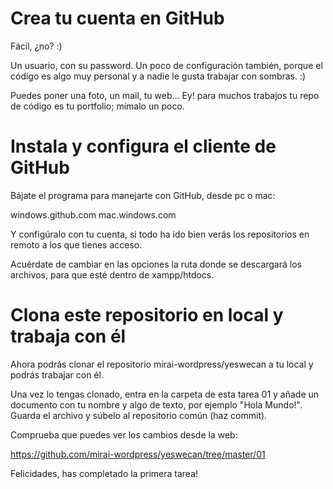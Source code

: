 
Crea tu cuenta en GitHub
========================

Fácil, ¿no? :)

Un usuario, con su password. Un poco de configuración también, porque el código
es algo muy personal y a nadie le gusta trabajar con sombras. :)

Puedes poner una foto, un mail, tu web... Ey! para muchos trabajos tu repo de
código es tu portfolio; mímalo un poco.

Instala y configura el cliente de GitHub
========================

Bájate el programa para manejarte con GitHub, desde pc o mac:

windows.github.com
mac.windows.com

Y configúralo con tu cuenta, si todo ha ido bien verás los repositorios en remoto a los que tienes acceso.

Acuérdate de cambiar en las opciones la ruta donde se descargará los archivos, para que esté dentro de xampp/htdocs.


Clona este repositorio en local y trabaja con él
========================

Ahora podrás clonar el repositorio mirai-wordpress/yeswecan a tu local y podrás trabajar con él.

Una vez lo tengas clonado, entra en la carpeta de esta tarea 01 y añade un documento con tu nombre y algo de texto, por ejemplo "Hola Mundo!". Guarda el archivo y súbelo al repositorio común (haz commit).

Comprueba que puedes ver los cambios desde la web:

https://github.com/mirai-wordpress/yeswecan/tree/master/01

Felicidades, has completado la primera tarea!